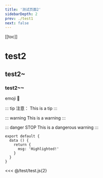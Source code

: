 ```yaml
---
title: '测试页面2'
sidebarDepth: 2
prev: ./test1
next: false
---
```


[[toc]]

# test2
## test2~
### test2~~
emoji
:100:

::: tip 注意：
This is a tip
:::

::: warning
This is a warning
:::

::: danger STOP
This is a dangerous warning
:::

``` js{4}
export default {
  data () {
    return {
      msg: 'Highlighted!'
    }
  }
}
```

<<< @/test/test.js{2}